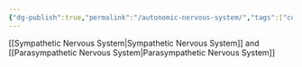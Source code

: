```yaml
---
{"dg-publish":true,"permalink":"/autonomic-nervous-system/","tags":["compilation"]}
---
```


[[Sympathetic Nervous System\|Sympathetic Nervous System]] and [[Parasympathetic Nervous System\|Parasympathetic Nervous System]] 